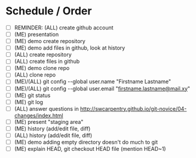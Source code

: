 # Schedule / Order

- [ ] REMINDER: (ALL) create github account
- [ ] (ME) presentation
- [ ] (ME) demo create repository
- [ ] (ME) demo add files in github, look at history
- [ ] (ALL) create repository
- [ ] (ALL) create files in github
- [ ] (ME) demo clone repo
- [ ] (ALL) clone repo
- [ ] (ME)/(ALL) git config --global user.name "Firstname Lastname"
- [ ] (ME)/(ALL) git config --global user.email "firstname.lastname@mail.xy"
- [ ] (ME) git status
- [ ] (ME) git log
- [ ] (ALL) answer questions in http://swcarpentry.github.io/git-novice/04-changes/index.html
- [ ] (ME) present "staging area"
- [ ] (ME) history (add/edit file, diff)
- [ ] (ALL) history (add/edit file, diff)
- [ ] (ME) demo adding empty directory doesn't do much to git
- [ ] (ME) explain HEAD, git checkout HEAD file (mention HEAD~1)
